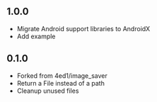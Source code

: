 ## 1.0.0
* Migrate Android support libraries to AndroidX
* Add example

## 0.1.0
* Forked from 4ed1/image_saver
* Return a File instead of a path
* Cleanup unused files